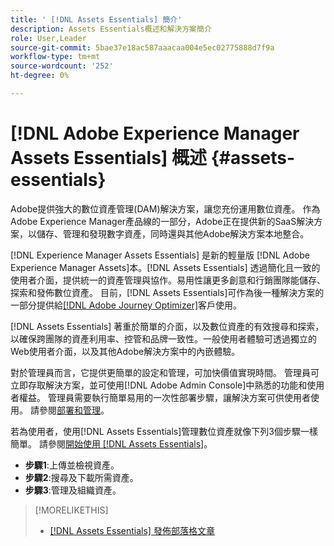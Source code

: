 ```yaml
---
title: ' [!DNL Assets Essentials] 簡介'
description: Assets Essentials概述和解決方案簡介
role: User,Leader
source-git-commit: 5bae37e18ac587aaacaa004e5ec02775888d7f9a
workflow-type: tm+mt
source-wordcount: '252'
ht-degree: 0%

---
```


# [!DNL Adobe Experience Manager Assets Essentials] 概述 {#assets-essentials}

<!-- TBD: Update this banner to remove Beta label. 
![Banner image for beta docs](assets/do-not-localize/banner-image-beta-docs.png)
-->

Adobe提供強大的數位資產管理(DAM)解決方案，讓您充份運用數位資產。 作為Adobe Experience Manager產品線的一部分，Adobe正在提供新的SaaS解決方案，以儲存、管理和發現數字資產，同時還與其他Adobe解決方案本地整合。

[!DNL Experience Manager Assets Essentials] 是新的輕量版 [!DNL Adobe Experience Manager Assets]本。[!DNL Assets Essentials] 透過簡化且一致的使用者介面，提供統一的資產管理與協作。易用性讓更多創意和行銷團隊能儲存、探索和發佈數位資產。 目前，[!DNL Assets Essentials]可作為後一種解決方案的一部分提供給[[!DNL Adobe Journey Optimizer]](https://experienceleague.adobe.com/docs/journey-optimizer/using/ajo-home.html)客戶使用。

[!DNL Assets Essentials] 著重於簡單的介面，以及數位資產的有效搜尋和探索，以確保跨團隊的資產利用率、控管和品牌一致性。一般使用者體驗可透過獨立的Web使用者介面，以及其他Adobe解決方案中的內嵌體驗。

對於管理員而言，它提供更簡單的設定和管理，可加快價值實現時間。 管理員可立即存取解決方案，並可使用[!DNL Adobe Admin Console]中熟悉的功能和使用者權益。 管理員需要執行簡單易用的一次性部署步驟，讓解決方案可供使用者使用。 請參閱[部署和管理](/help/deploy-administer.md)。

若為使用者，使用[!DNL Assets Essentials]管理數位資產就像下列3個步驟一樣簡單。 請參閱[開始使用 [!DNL Assets Essentials]](/help/get-started.md)。

* **步驟1**:上傳並檢視資產。
* **步驟2**:搜尋及下載所需資產。
* **步驟3**:管理及組織資產。

>[!MORELIKETHIS]
>
>* [[!DNL Assets Essentials] 發佈部落格文章](https://blog.adobe.com/en/publish/2021/04/27/introducing-adobe-experience-manager-assets-essentials-to-simplify-collaboration-across-teams.html)